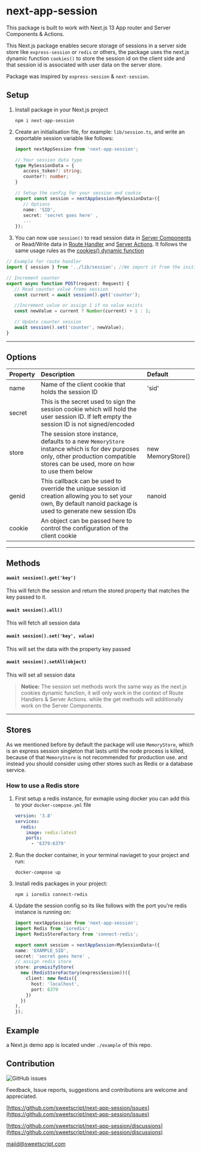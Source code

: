 # next-app-session

This package is built to work with Next.js 13 App router and Server Components & Actions.

This Next.js package enables secure storage of sessions in a server side store like `express-session` or `redis` or others, the package uses the next.js dynamic function `cookies()` to store the session id on the client side and that session id is associated with user data on the server store.

Package was inspired by `express-session` & `next-session`.
 

## Setup

1. Install package in your Next.js project
    ```
    npm i next-app-session 
    ```

2. Create an initialisation file, for example: `lib/session.ts`, and write an exportable session variable like follows:
   ```typescript
   import nextAppSession from 'next-app-session';
   
   // Your session data type
   type MySessionData = {
      access_token?: string;
      counter?: number;
   }
   
   // Setup the config for your session and cookie
   export const session = nextAppSession<MySessionData>({
      // Options
      name: 'SID',
      secret: 'secret goes here' ,
      ...
   }); 
   ```
3.  You can now use `session()` to read session data in [Server Components](https://nextjs.org/docs/getting-started/react-essentials) or Read/Write data in [Route Handler](https://nextjs.org/docs/app/building-your-application/routing/router-handlers) and [Server Actions](https://nextjs.org/docs/app/building-your-application/data-fetching/server-actions). It follows the same usage rules as the [cookies() dynamic function](https://nextjs.org/docs/app/api-reference/functions/cookies)
   ```typescript
   // Example for route handler
   import { session } from '../lib/session'; //We import it from the initialisation file we created earlier
   
   // Increment counter
   export async function POST(request: Request) {
      // Read counter value froms session
      const current = await session().get('counter');

      //Increment value or assign 1 if no value exists
      const newValue = current ? Number(current) + 1 : 1;

      // Update counter session
      await session().set('counter', newValue);
   }
   ```
---

## Options

| Property  | Description  | Default  |
|:----------|:----------|:----------|
| name | Name of the client cookie that holds the session ID |'sid' | 
| secret | This is the secret used to sign the session cookie which will hold the user session ID. If left empty the session ID is not signed/encoded |  |
| store | The session store instance, defaults to a new `MemoryStore` instance which is for dev purposes only, other production compatible stores can be used, more on how to use them below  | new MemoryStore() |
| genid | This callback can be used to override the unique session id creation allowing you to set your own, By default nanoid package is used to generate new session IDs | nanoid |
| cookie | An object can be passed here to control the configuration of the client cookie | |

---

## Methods

#### `await session().get('key')`
This will fetch the session and return the stored property that matches the key passed to it.


#### `await session().all()`
This will fetch all session data

#### `await session().set('key', value)`
This will set the data with the property key passed

#### `await session().setAll(object)`
This will set all session data

> **Notice:** The session set methods work the same way as the next.js cookies dynamic function, it will only work in the context of Route Handlers & Server Actions. while the get methods will additionally work on the Server Components.

---

## Stores

As we mentioned before by default the package will use `MemoryStore`, which is an express session singleton that lasts until the node process is killed, because of that `MemoryStore` is not recommended for production use. and instead you should consider using other stores such as Redis or a database service.

### How to use a Redis store

1. First setup a redis instance, for exmaple using docker you can add this to your `docker-compose.yml` file
	```yaml
	version: '3.8'
	services:
	  redis:
	    image: redis:latest
	    ports:
	      - '6379:6379'
	```

2. Run the docker container, in your terminal naviaget to your project and run:
	```
	docker-compose up
	```

3. Install redis packages in your project:
	```
	npm i ioredis connect-redis
	```
3. Update the session config so its like follows with the port you're redis instance is running on:
	```typescript
	import nextAppSession from 'next-app-session';
  	import Redis from 'ioredis';
	import RedisStoreFactory from 'connect-redis';

	export const session = nextAppSession<MySessionData>({
    name: 'EXAMPLE_SID',
    secret: 'secret goes here' ,
    // assign redis store
    store: promisifyStore(
      new (RedisStoreFactory(expressSession))({
        client: new Redis({
          host: 'localhost',
          port: 6379
        })
      })
    ),
	}); 
	```
## Example
a Next.js demo app is located under `./example` of this repo.

## Contribution

![GitHub issues](https://img.shields.io/github/issues/sweetscript/next-app-session)

Feedback, Issue reports, suggestions and contributions are welcome and appreciated.

[https://github.com/sweetscript/next-app-session/issues](https://github.com/sweetscript/next-app-session/issues)

[https://github.com/sweetscript/next-app-session/discussions](https://github.com/sweetscript/next-app-session/discussions)

[majid@sweetscript.com](mailto:majid@sweetscript.com)
